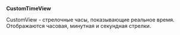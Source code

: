 **CustomTimeView**

CustomView - стрелочные часы, показывающие реальное время. Отображаются часовая, минутная и секундная стрелки.
